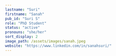 ```yaml
---
lastname: "Suri"
firstname: "Sanah"
pub_id: "Suri S"
role: "PhD Student"
status: "active"
pronouns: "she/her"
sort_display: 2
image_path: /assets/images/sanah.jpeg
website: "https://www.linkedin.com/in/sanahsuri/"
---
```

